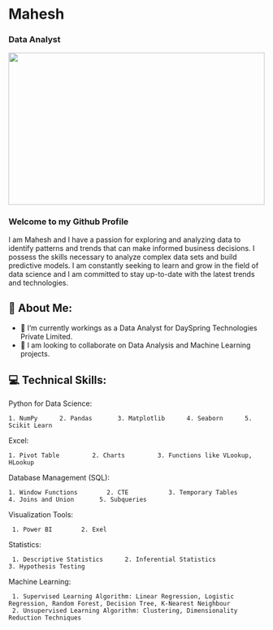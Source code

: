 # Mahesh
### Data Analyst

<img src = "https://github.com/Mahesh1138459/Mahesh1138459/Data Science.jpeg" height = 300 width = 100%><img>

### Welcome to my Github Profile

I am Mahesh and I have a passion for exploring and analyzing data to identify patterns and trends that can make informed business decisions. I possess the skills necessary to analyze complex data sets and build predictive models. I am constantly seeking to learn and grow in the field of data science and I am committed to stay up-to-date with the latest trends and technologies.

## 🔗 About Me:

- 🌱 I’m currently workings as a Data Analyst for DaySpring Technologies Private Limited.
- 🌱 I am looking to collaborate on Data Analysis and Machine Learning projects.


## 💻 Technical Skills: 

Python for Data Science: 

    1. NumPy      2. Pandas       3. Matplotlib      4. Seaborn      5. Scikit Learn         
     
Excel: 

    1. Pivot Table         2. Charts         3. Functions like VLookup, HLookup
                
Database Management (SQL):

    1. Window Functions        2. CTE           3. Temporary Tables      4. Joins and Union       5. Subqueries
     
Visualization Tools:

     1. Power BI        2. Exel         
      
Statistics:

     1. Descriptive Statistics      2. Inferential Statistics            3. Hypothesis Testing
      
Machine Learning:

     1. Supervised Learning Algorithm: Linear Regression, Logistic Regression, Random Forest, Decision Tree, K-Nearest Neighbour
     2. Unsupervised Learning Algorithm: Clustering, Dimensionality Reduction Techniques

